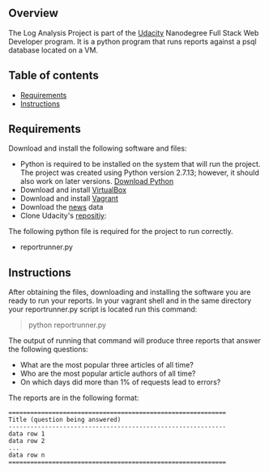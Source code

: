 ## Overview
The Log Analysis Project is part of the [Udacity](http://udacity.com) Nanodegree Full Stack Web Developer program. 
It is a python program that runs reports against a psql database located on a VM.

## Table of contents

- [Requirements](#requirements)
- [Instructions](#instructions)


## Requirements

Download and install the following software and files:
- Python is required to be installed on the system that will run the project. The project was created using Python version 2.7.13; however, it should also work on later versions. [Download Python](https://www.python.org/ftp/python/2.7.13/)
- Download and install [VirtualBox](https://www.virtualbox.org/wiki/Downloads)
- Download and install [Vagrant](https://www.vagrantup.com/)
- Download the [news](https://d17h27t6h515a5.cloudfront.net/topher/2016/August/57b5f748_newsdata/newsdata.zip) data
- Clone Udacity's [repositiy](https://github.com/udacity/fullstack-nanodegree-vm): 

The following python file is required for the project to run correctly.
- reportrunner.py

## Instructions

After obtaining the files, downloading and installing the software you are ready to run your reports.  In your vagrant shell and in the same directory your reportrunner.py script is located run this command:
> python reportrunner.py

The output of running that command will produce three reports that answer the following questions:
- What are the most popular three articles of all time?
- Who are the most popular article authors of all time?
- On which days did more than 1% of requests lead to errors?

The reports are in the following format:
```
============================================================
Title (question being answered)
------------------------------------------------------------
data row 1
data row 2
...
data row n
============================================================
```
